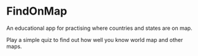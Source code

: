 # FindOnMap
An educational app for practising where countries and states are on map.

Play a simple quiz to find out how well you know world map and other maps.

